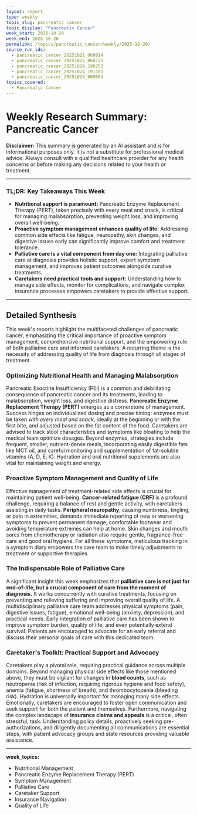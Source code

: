 ```yaml
---
layout: report
type: weekly
topic_slug: pancreatic_cancer
topic_display: "Pancreatic Cancer"
week_start: 2025-10-20
week_end: 2025-10-26
permalink: /topics/pancreatic_cancer/weekly/2025-10-20/
source_run_ids:
  - pancreatic_cancer_20251021_060814
  - pancreatic_cancer_20251022_060721
  - pancreatic_cancer_20251024_190253
  - pancreatic_cancer_20251024_191101
  - pancreatic_cancer_20251025_060603
topics_covered:
  - Pancreatic Cancer
---
```


# Weekly Research Summary: Pancreatic Cancer

**Disclaimer:** This summary is generated by an AI assistant and is for informational purposes only. It is not a substitute for professional medical advice. Always consult with a qualified healthcare provider for any health concerns or before making any decisions related to your health or treatment.

---

### **TL;DR: Key Takeaways This Week**

-   **Nutritional support is paramount:** Pancreatic Enzyme Replacement Therapy (PERT), taken precisely with every meal and snack, is critical for managing malabsorption, preventing weight loss, and improving overall well-being.
-   **Proactive symptom management enhances quality of life:** Addressing common side effects like fatigue, neuropathy, skin changes, and digestive issues early can significantly improve comfort and treatment tolerance.
-   **Palliative care is a vital component from day one:** Integrating palliative care at diagnosis provides holistic support, expert symptom management, and improves patient outcomes alongside curative treatments.
-   **Caretakers need practical tools and support:** Understanding how to manage side effects, monitor for complications, and navigate complex insurance processes empowers caretakers to provide effective support.

---

## Detailed Synthesis

This week's reports highlight the multifaceted challenges of pancreatic cancer, emphasizing the critical importance of proactive symptom management, comprehensive nutritional support, and the empowering role of both palliative care and informed caretakers. A recurring theme is the necessity of addressing quality of life from diagnosis through all stages of treatment.

### Optimizing Nutritional Health and Managing Malabsorption

Pancreatic Exocrine Insufficiency (PEI) is a common and debilitating consequence of pancreatic cancer and its treatments, leading to malabsorption, weight loss, and digestive distress. **Pancreatic Enzyme Replacement Therapy (PERT)** emerges as a cornerstone of management. Success hinges on individualized dosing and precise timing: enzymes must be taken *with every meal and snack*, ideally at the beginning or with the first bite, and adjusted based on the fat content of the food. Caretakers are advised to track stool characteristics and symptoms like bloating to help the medical team optimize dosages. Beyond enzymes, strategies include frequent, smaller, nutrient-dense meals, incorporating easily digestible fats like MCT oil, and careful monitoring and supplementation of fat-soluble vitamins (A, D, E, K). Hydration and oral nutritional supplements are also vital for maintaining weight and energy.

### Proactive Symptom Management and Quality of Life

Effective management of treatment-related side effects is crucial for maintaining patient well-being. **Cancer-related fatigue (CRF)** is a profound challenge, requiring a balance of rest and gentle activity, with caretakers assisting in daily tasks. **Peripheral neuropathy**, causing numbness, tingling, or pain in extremities, demands immediate reporting of new or worsening symptoms to prevent permanent damage; comfortable footwear and avoiding temperature extremes can help at home. Skin changes and mouth sores from chemotherapy or radiation also require gentle, fragrance-free care and good oral hygiene. For all these symptoms, meticulous tracking in a symptom diary empowers the care team to make timely adjustments to treatment or supportive therapies.

### The Indispensable Role of Palliative Care

A significant insight this week emphasizes that **palliative care is not just for end-of-life, but a crucial component of care from the moment of diagnosis.** It works concurrently with curative treatments, focusing on preventing and relieving suffering and improving overall quality of life. A multidisciplinary palliative care team addresses physical symptoms (pain, digestive issues, fatigue), emotional well-being (anxiety, depression), and practical needs. Early integration of palliative care has been shown to improve symptom burden, quality of life, and even potentially extend survival. Patients are encouraged to advocate for an early referral and discuss their personal goals of care with this dedicated team.

### Caretaker's Toolkit: Practical Support and Advocacy

Caretakers play a pivotal role, requiring practical guidance across multiple domains. Beyond managing physical side effects like those mentioned above, they must be vigilant for changes in **blood counts**, such as neutropenia (risk of infection, requiring rigorous hygiene and food safety), anemia (fatigue, shortness of breath), and thrombocytopenia (bleeding risk). Hydration is universally important for managing many side effects. Emotionally, caretakers are encouraged to foster open communication and seek support for both the patient and themselves. Furthermore, navigating the complex landscape of **insurance claims and appeals** is a critical, often stressful, task. Understanding policy details, proactively seeking pre-authorizations, and diligently documenting all communications are essential steps, with patient advocacy groups and state resources providing valuable assistance.

---

**week_topics:**
- Nutritional Management
- Pancreatic Enzyme Replacement Therapy (PERT)
- Symptom Management
- Palliative Care
- Caretaker Support
- Insurance Navigation
- Quality of Life
